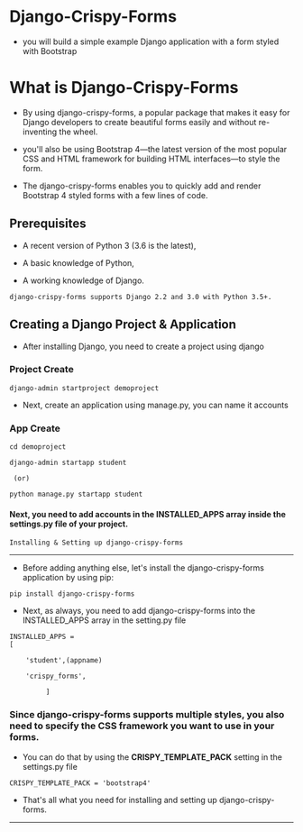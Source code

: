 # Django-Crispy-Forms
* you will build a simple example Django application with a form styled with Bootstrap


# What is Django-Crispy-Forms

* By using django-crispy-forms, a popular package that makes it easy for Django developers to create beautiful forms easily and without re-inventing the wheel.

* you'll also be using Bootstrap 4—the latest version of the most popular CSS and HTML framework for building HTML interfaces—to style the form.

* The django-crispy-forms enables you to quickly add and render Bootstrap 4 styled forms with a few lines of code.

## Prerequisites

* A recent version of Python 3 (3.6 is the latest),
+ A basic knowledge of Python,
- A working knowledge of Django.


````
django-crispy-forms supports Django 2.2 and 3.0 with Python 3.5+.

````

## Creating a Django Project & Application

* After installing Django, you need to create a project  using django

### Project Create


````
django-admin startproject demoproject
````

* Next, create an application using manage.py, you can name it accounts

### App Create

````
cd demoproject
````

````
django-admin startapp student
````
     (or)

````
python manage.py startapp student
````

#### Next, you need to add accounts in the INSTALLED_APPS array inside the settings.py file of your project.

````
Installing & Setting up django-crispy-forms
````


____

* Before adding anything else, let's install the django-crispy-forms application by using pip:

````
pip install django-crispy-forms
````


+ Next, as always, you need to add django-crispy-forms into the INSTALLED_APPS array in the setting.py file


````
INSTALLED_APPS = 
[

    'student',(appname)
    
    'crispy_forms',
    
         ]
````

### Since django-crispy-forms supports multiple styles, you also need to specify the CSS framework you want to use in your forms.

* You can do that by using the **CRISPY_TEMPLATE_PACK**  setting in the settings.py file


```
CRISPY_TEMPLATE_PACK = 'bootstrap4'
```

* That's all what you need for installing and setting up django-crispy-forms.

____





